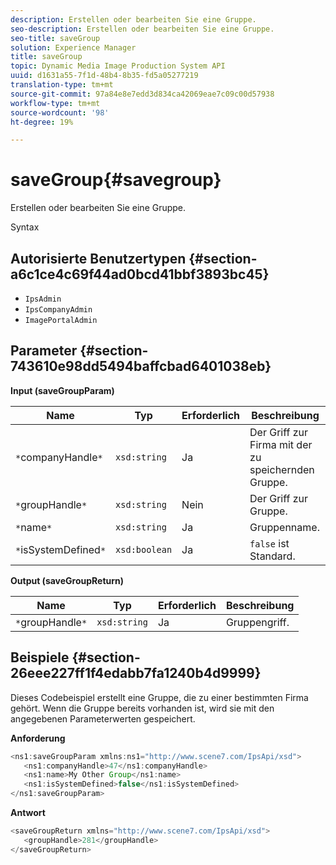 ```yaml
---
description: Erstellen oder bearbeiten Sie eine Gruppe.
seo-description: Erstellen oder bearbeiten Sie eine Gruppe.
seo-title: saveGroup
solution: Experience Manager
title: saveGroup
topic: Dynamic Media Image Production System API
uuid: d1631a55-7f1d-48b4-8b35-fd5a05277219
translation-type: tm+mt
source-git-commit: 97a84e8e7edd3d834ca42069eae7c09c00d57938
workflow-type: tm+mt
source-wordcount: '98'
ht-degree: 19%

---
```



# saveGroup{#savegroup}

Erstellen oder bearbeiten Sie eine Gruppe.

Syntax

## Autorisierte Benutzertypen {#section-a6c1ce4c69f44ad0bcd41bbf3893bc45}

* `IpsAdmin`
* `IpsCompanyAdmin`
* `ImagePortalAdmin`

## Parameter {#section-743610e98dd5494baffcbad6401038eb}

**Input (saveGroupParam)**

| Name | Typ | Erforderlich | Beschreibung |
|---|---|---|---|
| `*`companyHandle`*` | `xsd:string` | Ja | Der Griff zur Firma mit der zu speichernden Gruppe. |
| `*`groupHandle`*` | `xsd:string` | Nein | Der Griff zur Gruppe. |
| `*`name`*` | `xsd:string` | Ja | Gruppenname. |
| `*`isSystemDefined`*` | `xsd:boolean` | Ja | `false` ist Standard. |

**Output (saveGroupReturn)**

| Name | Typ | Erforderlich | Beschreibung |
|---|---|---|---|
| `*`groupHandle`*` | `xsd:string` | Ja | Gruppengriff. |

## Beispiele {#section-26eee227ff1f4edabb7fa1240b4d9999}

Dieses Codebeispiel erstellt eine Gruppe, die zu einer bestimmten Firma gehört. Wenn die Gruppe bereits vorhanden ist, wird sie mit den angegebenen Parameterwerten gespeichert.

**Anforderung**

```java
<ns1:saveGroupParam xmlns:ns1="http://www.scene7.com/IpsApi/xsd">
   <ns1:companyHandle>47</ns1:companyHandle>
   <ns1:name>My Other Group</ns1:name>
   <ns1:isSystemDefined>false</ns1:isSystemDefined>
</ns1:saveGroupParam>
```

**Antwort**

```java
<saveGroupReturn xmlns="http://www.scene7.com/IpsApi/xsd">
   <groupHandle>281</groupHandle>
</saveGroupReturn>
```

